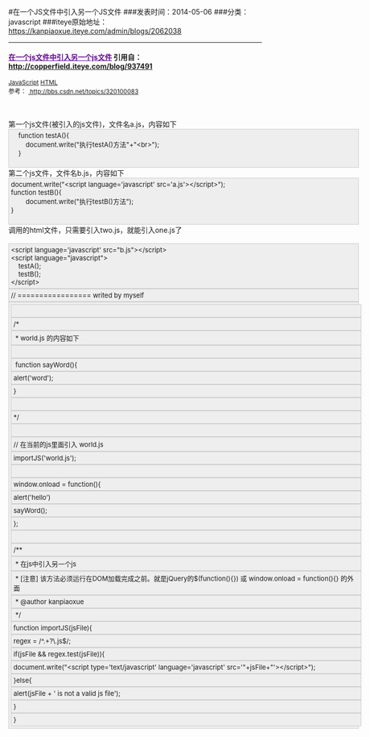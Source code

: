 #在一个JS文件中引入另一个JS文件
###发表时间：2014-05-06
###分类：javascript
###iteye原始地址：<a href="https://kanpiaoxue.iteye.com/admin/blogs/2062038" target="_blank">https://kanpiaoxue.iteye.com/admin/blogs/2062038</a>

---

<div class="iteye-blog-content-contain"> 
 <div class="blog_title" style="font-size: 12px; line-height: 18px;"> 
  <h3> <a style="color: #620091; text-decoration: underline;" href="http://copperfield.iteye.com/blog/937491">在一个js文件中引入另一个js文件</a>&nbsp;引用自：<a href="http://copperfield.iteye.com/blog/937491">http://copperfield.iteye.com/blog/937491</a> </h3> 
  <div class="news_tag"> 
   <a href="http://www.iteye.com/blogs/tag/JavaScript">JavaScript</a>
   <a href="http://www.iteye.com/blogs/tag/HTML">HTML</a>&nbsp;
  </div> 
  <div class="news_tag">
   参考：
   <a href="http://bbs.csdn.net/topics/320100083">&nbsp;http://bbs.csdn.net/topics/320100083</a> 
  </div> 
 </div> 
 <p style="font-size: 14px;">&nbsp;</p> 
 <div id="blog_content" class="blog_content"> 
  <p style="margin: 0px; padding: 0px;">第一个js文件(被引入的js文件)，文件名a.js，内容如下</p> 
  <div style="border: 1px solid #cccccc; padding: 4px 5px 4px 4px; font-size: 13px; width: 686px; background-color: #eeeeee;">
   &nbsp;&nbsp;&nbsp; function testA(){
   <br>&nbsp;&nbsp; &nbsp;&nbsp;&nbsp; &nbsp;document.write("执行testA()方法"+"&lt;br&gt;");
   <br>&nbsp;&nbsp; &nbsp;}
   <br>
   <br> 
  </div> 
  <p style="margin: 0px; padding: 0px;">第二个js文件，文件名b.js，内容如下</p> 
  <div style="border: 1px solid #cccccc; padding: 4px 5px 4px 4px; font-size: 13px; width: 686px; background-color: #eeeeee;">
   document.write("&lt;script language='javascript' src='a.js'&gt;&lt;/script&gt;");
   <br>function testB(){
   <br>&nbsp;&nbsp;&nbsp; &nbsp;&nbsp;&nbsp; document.write("执行testB()方法");
   <br>}
   <br>
   <br>
   <img style="border: 0px;" src="http://www.blogjava.net/Images/OutliningIndicators/None.gif" alt=""> 
  </div> 
  <p style="margin: 0px; padding: 0px;">调用的html文件，只需要引入two.js，就能引入one.js了</p> 
  <p style="margin: 0px; padding: 0px;">&nbsp;</p> 
  <div style="border: 1px solid #cccccc; padding: 4px 5px 4px 4px; font-size: 13px; width: 686px; background-color: #eeeeee;">
   &lt;script language='javascript' src="b.js"&gt;&lt;/script&gt;
   <br>&lt;script language="javascript"&gt;
   <br>&nbsp;&nbsp;&nbsp; testA();
   <br>&nbsp;&nbsp;&nbsp; testB();
   <br>&lt;/script&gt;
  </div> 
  <div style="border: 1px solid #cccccc; padding: 4px 5px 4px 4px; font-size: 13px; width: 686px; background-color: #eeeeee;">
   // ================= writed by myself
  </div> 
  <div style="border: 1px solid #cccccc; padding: 4px 5px 4px 4px; font-size: 13px; width: 686px; background-color: #eeeeee;"> 
   <div style="border: 1px solid #cccccc; padding: 4px 5px 4px 4px; font-size: 13px; width: 686px; background-color: #eeeeee;">
    <span style="font-size: small;">&nbsp;</span>
   </div> 
   <div style="border: 1px solid #cccccc; padding: 4px 5px 4px 4px; font-size: 13px; width: 686px; background-color: #eeeeee;">
    <span style="font-size: small;">/*</span>
   </div> 
   <div style="border: 1px solid #cccccc; padding: 4px 5px 4px 4px; font-size: 13px; width: 686px; background-color: #eeeeee;">
    <span style="font-size: small;">&nbsp;* world.js 的内容如下</span>
   </div> 
   <div style="border: 1px solid #cccccc; padding: 4px 5px 4px 4px; font-size: 13px; width: 686px; background-color: #eeeeee;">
    <span style="font-size: small;">&nbsp;</span>
   </div> 
   <div style="border: 1px solid #cccccc; padding: 4px 5px 4px 4px; font-size: 13px; width: 686px; background-color: #eeeeee;">
    <span style="font-size: small;">&nbsp;function sayWord(){</span>
   </div> 
   <div style="border: 1px solid #cccccc; padding: 4px 5px 4px 4px; font-size: 13px; width: 686px; background-color: #eeeeee;">
    <span style="font-size: small;">alert('word');</span>
   </div> 
   <div style="border: 1px solid #cccccc; padding: 4px 5px 4px 4px; font-size: 13px; width: 686px; background-color: #eeeeee;">
    <span style="font-size: small;">}</span>
   </div> 
   <div style="border: 1px solid #cccccc; padding: 4px 5px 4px 4px; font-size: 13px; width: 686px; background-color: #eeeeee;">
    &nbsp;
   </div> 
   <div style="border: 1px solid #cccccc; padding: 4px 5px 4px 4px; font-size: 13px; width: 686px; background-color: #eeeeee;">
    <span style="font-size: small;">*/</span>
   </div> 
   <div style="border: 1px solid #cccccc; padding: 4px 5px 4px 4px; font-size: 13px; width: 686px; background-color: #eeeeee;">
    <span style="font-size: small;">&nbsp;</span>
   </div> 
   <div style="border: 1px solid #cccccc; padding: 4px 5px 4px 4px; font-size: 13px; width: 686px; background-color: #eeeeee;">
    <span style="font-size: small;">// 在当前的js里面引入 world.js</span>
   </div> 
   <div style="border: 1px solid #cccccc; padding: 4px 5px 4px 4px; font-size: 13px; width: 686px; background-color: #eeeeee;">
    <span style="font-size: small;">importJS('world.js');</span>
   </div> 
   <div style="border: 1px solid #cccccc; padding: 4px 5px 4px 4px; font-size: 13px; width: 686px; background-color: #eeeeee;">
    <span style="font-size: small;">&nbsp;</span>
   </div> 
   <div style="border: 1px solid #cccccc; padding: 4px 5px 4px 4px; font-size: 13px; width: 686px; background-color: #eeeeee;">
    <span style="font-size: small;">window.onload = function(){</span>
   </div> 
   <div style="border: 1px solid #cccccc; padding: 4px 5px 4px 4px; font-size: 13px; width: 686px; background-color: #eeeeee;">
    <span style="font-size: small;">alert('hello')</span>
   </div> 
   <div style="border: 1px solid #cccccc; padding: 4px 5px 4px 4px; font-size: 13px; width: 686px; background-color: #eeeeee;">
    <span style="font-size: small;">sayWord();</span>
   </div> 
   <div style="border: 1px solid #cccccc; padding: 4px 5px 4px 4px; font-size: 13px; width: 686px; background-color: #eeeeee;">
    <span style="font-size: small;">};</span>
   </div> 
   <div style="border: 1px solid #cccccc; padding: 4px 5px 4px 4px; font-size: 13px; width: 686px; background-color: #eeeeee;">
    <span style="font-size: small;">&nbsp;</span>
   </div> 
   <div style="border: 1px solid #cccccc; padding: 4px 5px 4px 4px; font-size: 13px; width: 686px; background-color: #eeeeee;">
    <span style="font-size: small;">/**</span>
   </div> 
   <div style="border: 1px solid #cccccc; padding: 4px 5px 4px 4px; font-size: 13px; width: 686px; background-color: #eeeeee;">
    <span style="font-size: small;">&nbsp;* 在js中引入另一个js</span>
   </div> 
   <div style="border: 1px solid #cccccc; padding: 4px 5px 4px 4px; font-size: 13px; width: 686px; background-color: #eeeeee;">
    <span style="font-size: small;">&nbsp;* [注意] 该方法必须运行在DOM加载完成之前。就是jQuery的$(function(){}) 或 window.onload = function(){} 的外面</span>
   </div> 
   <div style="border: 1px solid #cccccc; padding: 4px 5px 4px 4px; font-size: 13px; width: 686px; background-color: #eeeeee;">
    <span style="font-size: small;">&nbsp;* @author kanpiaoxue</span>
   </div> 
   <div style="border: 1px solid #cccccc; padding: 4px 5px 4px 4px; font-size: 13px; width: 686px; background-color: #eeeeee;">
    <span style="font-size: small;">&nbsp;*/</span>
   </div> 
   <div style="border: 1px solid #cccccc; padding: 4px 5px 4px 4px; font-size: 13px; width: 686px; background-color: #eeeeee;">
    <span style="font-size: small;">function importJS(jsFile){</span>
   </div> 
   <div style="border: 1px solid #cccccc; padding: 4px 5px 4px 4px; font-size: 13px; width: 686px; background-color: #eeeeee;">
    <span style="font-size: small;">regex = /^.+?\.js$/;</span>
   </div> 
   <div style="border: 1px solid #cccccc; padding: 4px 5px 4px 4px; font-size: 13px; width: 686px; background-color: #eeeeee;">
    <span style="font-size: small;">if(jsFile &amp;&amp; regex.test(jsFile)){</span>
   </div> 
   <div style="border: 1px solid #cccccc; padding: 4px 5px 4px 4px; font-size: 13px; width: 686px; background-color: #eeeeee;">
    <span style="font-size: small;">document.write("&lt;script type='text/javascript' language='javascript' src='"+jsFile+"'&gt;&lt;/script&gt;");</span>
   </div> 
   <div style="border: 1px solid #cccccc; padding: 4px 5px 4px 4px; font-size: 13px; width: 686px; background-color: #eeeeee;">
    <span style="font-size: small;">}else{</span>
   </div> 
   <div style="border: 1px solid #cccccc; padding: 4px 5px 4px 4px; font-size: 13px; width: 686px; background-color: #eeeeee;">
    <span style="font-size: small;">alert(jsFile + ' is not a valid js file');</span>
   </div> 
   <div style="border: 1px solid #cccccc; padding: 4px 5px 4px 4px; font-size: 13px; width: 686px; background-color: #eeeeee;">
    <span style="font-size: small;">}</span>
   </div> 
   <div style="border: 1px solid #cccccc; padding: 4px 5px 4px 4px; font-size: 13px; width: 686px; background-color: #eeeeee;">
    <span style="font-size: small;">}</span>
   </div> 
  </div> 
 </div> 
</div>